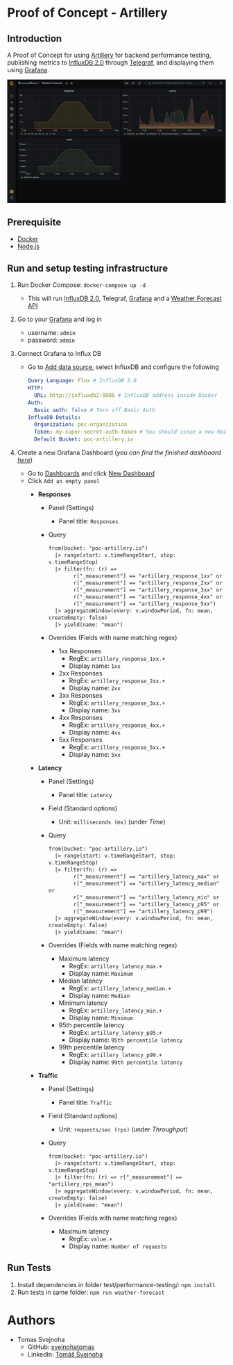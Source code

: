# Proof of Concept - Artillery

## Introduction
A Proof of Concept for using [Artillery](https://artillery.io/) for backend performance testing, publishing metrics to [InfluxDB 2.0](https://docs.influxdata.com/influxdb/v2.0/get-started/) through [Telegraf](https://www.influxdata.com/time-series-platform/telegraf/), and displaying them using [Grafana](https://grafana.com/).

![Grafana dashboard](./docs/img/GrafanaDashboard.png)

## Prerequisite
- [Docker](https://www.docker.com/)
- [Node.js](https://nodejs.org/en/)

## Run and setup testing infrastructure
1. Run Docker Compose: ```docker-compose up -d```
   - This will run [InfluxDB 2.0](http://localhost:8086), Telegraf, [Grafana](http://localhost:3000/) and a [Weather Forecast API](http://localhost:5000/weatherForecast)

2. Go to your [Grafana](http://localhost:3000/) and log in
   - username: `admin`
   - password: `admin`

3. Connect Grafana to Influx DB
   - Go to [Add data source](http://localhost:3000/datasources/new), select InfluxDB and configure the following

      ```yaml
      Query Language: Flux # InfluxDB 2.0
      HTTP:
        URL: http://influxdb2:8086 # InfluxDB address inside Docker
      Auth:
        Basic auth: false # Turn off Basic Auth
      InfluxDB Details:
        Organization: poc-organization
        Token: my-super-secret-auth-token # You should issue a new Read-Only access token for Grafana in your InfluxDB
        Default Bucket: poc-artillery.io
      ```

4. Create a new Grafana Dashboard (_you can find the finished dashboard [here](./templates/grafana/dashboard-weather-forecast.json)_)
    - Go to [Dashboards](http://localhost:3000/dashboards) and click [New Dashboard](http://localhost:3000/dashboard/new)
    - Click `Add an empty panel`
      - **Responses**
        - Panel (Settings)
          - Panel title: `Responses`
        - Query

          ```
          from(bucket: "poc-artillery.io")
            |> range(start: v.timeRangeStart, stop: v.timeRangeStop)
            |> filter(fn: (r) =>
                  r["_measurement"] == "artillery_response_1xx" or
                  r["_measurement"] == "artillery_response_2xx" or
                  r["_measurement"] == "artillery_response_3xx" or
                  r["_measurement"] == "artillery_response_4xx" or
                  r["_measurement"] == "artillery_response_5xx")
            |> aggregateWindow(every: v.windowPeriod, fn: mean, createEmpty: false)
            |> yield(name: "mean")
          ```

        - Overrides (Fields with name matching regex)
          - 1xx Responses
            - RegEx: `artillery_response_1xx.+`
            - Display name: `1xx`
          - 2xx Responses
            - RegEx: `artillery_response_2xx.+`
            - Display name: `2xx`
          - 3xx Responses
            - RegEx: `artillery_response_3xx.+`
            - Display name: `3xx`
          - 4xx Responses
            - RegEx: `artillery_response_4xx.+`
            - Display name: `4xx`
          - 5xx Responses
            - RegEx: `artillery_response_5xx.+`
            - Display name: `5xx`

      - **Latency**
        - Panel (Settings)
          - Panel title: `Latency`
        - Field (Standard options)
          - Unit: `milliseconds (ms)` (under _Time_)
        - Query

          ```
          from(bucket: "poc-artillery.io")
            |> range(start: v.timeRangeStart, stop: v.timeRangeStop)
            |> filter(fn: (r) =>
                  r["_measurement"] == "artillery_latency_max" or
                  r["_measurement"] == "artillery_latency_median" or
                  r["_measurement"] == "artillery_latency_min" or
                  r["_measurement"] == "artillery_latency_p95" or
                  r["_measurement"] == "artillery_latency_p99")
            |> aggregateWindow(every: v.windowPeriod, fn: mean, createEmpty: false)
            |> yield(name: "mean")
          ```

        - Overrides (Fields with name matching regex)
          - Maximum latency
            - RegEx: `artillery_latency_max.+`
            - Display name: `Maximum`
          - Median latency
            - RegEx: `artillery_latency_median.+`
            - Display name: `Median`
          - Minimum latency
            - RegEx: `artillery_latency_min.+`
            - Display name: `Minimum`
          - 95th percentile latency
            - RegEx: `artillery_latency_p95.+`
            - Display name: `95th percentile latency`
          - 99th percentile latency
            - RegEx: `artillery_latency_p99.+`
            - Display name: `99th percentile latency`

      - **Traffic**
        - Panel (Settings)
          - Panel title: `Traffic`
        - Field (Standard options)
          - Unit: `requests/sec (rps)` (under _Throughput_)
        - Query

          ```
          from(bucket: "poc-artillery.io")
            |> range(start: v.timeRangeStart, stop: v.timeRangeStop)
            |> filter(fn: (r) => r["_measurement"] == "artillery_rps_mean")
            |> aggregateWindow(every: v.windowPeriod, fn: mean, createEmpty: false)
            |> yield(name: "mean")
          ```

        - Overrides (Fields with name matching regex)
          - Maximum latency
            - RegEx: `value.+`
            - Display name: `Number of requests`

## Run Tests
1. Install dependencies in folder test/performance-testing/: ```npm install```
2. Run tests in same folder: ```npm run weather-forecast```

# Authors
- Tomas Svejnoha
  - GitHub: [svejnohatomas](https://github.com/svejnohatomas)
  - LinkedIn: [Tomáš Švejnoha](https://www.linkedin.com/in/tomas-svejnoha/)
